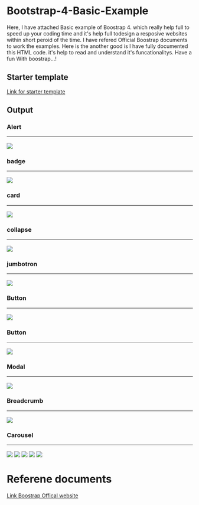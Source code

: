 # Bootstrap-4-Basic-Example
Here, I have attached Basic example of Boostrap 4. which really help full to speed up your coding time and it's help full todesign a resposive websites within short peroid of the time. I have refered Official Boostrap documents to work the examples. Here is the another good is I have fully documented this HTML code. it's help to read and understand it's funcationalitys. Have  a fun With boostrap...!
## Starter template
<a href="https://github.com/prawinrajan/Bootstrap-4-Basic-Example/blob/master/basic/temp.html">Link for starter  template</a> 

## Output 
### Alert <br/><hr/>
<img src="https://github.com/prawinrajan/Bootstrap-4-Basic-Example/blob/master/output_images/alert.png" ><br/>
### badge<br/><hr/>
<img src="https://github.com/prawinrajan/Bootstrap-4-Basic-Example/blob/master/output_images/badge.png" ><br/>
###  card <br/><hr/>
<img src="https://github.com/prawinrajan/Bootstrap-4-Basic-Example/blob/master/output_images/card.gif"><br/>
### collapse<br/><hr/>
<img src="https://github.com/prawinrajan/Bootstrap-4-Basic-Example/blob/master/output_images/collapse.gif"><br/>
###  jumbotron<br/><hr/>
<img src="https://github.com/prawinrajan/Bootstrap-4-Basic-Example/blob/master/output_images/jumbotron.png"><br/>
###  Button<br/><hr/>
<img src="https://github.com/prawinrajan/Bootstrap-4-Basic-Example/blob/master/output_images/buttons.png"><br/>
### Button<br/><hr/>
<img src="https://github.com/prawinrajan/Bootstrap-4-Basic-Example/blob/master/output_images/button.gif"><br/>
### Modal<br/><hr/>
<img src="https://github.com/prawinrajan/Bootstrap-4-Basic-Example/blob/master/output_images/Modal.gif"><br/>
###  Breadcrumb<br/><hr/>
<img src="https://github.com/prawinrajan/Bootstrap-4-Basic-Example/blob/master/output_images/Breadcrumb.png"><br/>
###  Carousel<br/><hr/>
<img src="https://github.com/prawinrajan/Bootstrap-4-Basic-Example/blob/master/output_images/Carousel1.gif">
<img src="https://github.com/prawinrajan/Bootstrap-4-Basic-Example/blob/master/output_images/Carousel2.gif">
<img src="https://github.com/prawinrajan/Bootstrap-4-Basic-Example/blob/master/output_images/Carousel3.gif">
<img src="https://github.com/prawinrajan/Bootstrap-4-Basic-Example/blob/master/output_images/Carousel4.gif">
<img src="https://github.com/prawinrajan/Bootstrap-4-Basic-Example/blob/master/output_images/Carousel5.gif">
<br/>

# Referene documents<br/>
<a href="https://getbootstrap.com/docs/4.0/getting-started/introduction/"> Link Boostrap Offical website</a>
